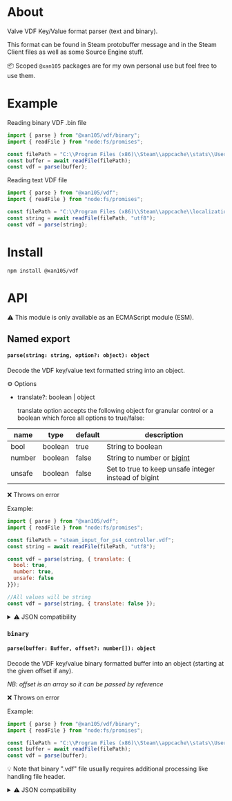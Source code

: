 About
=====

Valve VDF Key/Value format parser (text and binary).

This format can be found in Steam protobuffer message and in the Steam Client files as well as some Source Engine stuff.

📦 Scoped `@xan105` packages are for my own personal use but feel free to use them.

Example
=======

Reading binary VDF .bin file

```js
import { parse } from "@xan105/vdf/binary";
import { readFile } from "node:fs/promises";

const filePath = "C:\\Program Files (x86)\\Steam\\appcache\\stats\\UserGameStatsSchema_218620.bin";
const buffer = await readFile(filePath);
const vdf = parse(buffer);
```

Reading text VDF file

```js
import { parse } from "@xan105/vdf";
import { readFile } from "node:fs/promises";

const filePath = "C:\\Program Files (x86)\\Steam\\appcache\\localization.vdf";
const string = await readFile(filePath, "utf8");
const vdf = parse(string);
```

Install
=======

```
npm install @xan105/vdf
```

API
===

⚠️ This module is only available as an ECMAScript module (ESM).

## Named export

#### `parse(string: string, option?: object): object`

Decode the VDF key/value text formatted string into an object.

⚙️ Options

- translate?: boolean | object 

  translate option accepts the following object for granular control or a boolean which force all options to true/false:
  
|name|type|default|description|
|----|----|-------|-----------|
|bool|boolean|true|String to boolean|
|number|boolean|false|String to number or [bigint](https://developer.mozilla.org/en-US/docs/Web/JavaScript/Reference/Global_Objects/BigInt)|
|unsafe|boolean|false|Set to true to keep unsafe integer instead of bigint|

❌ Throws on error

Example:

```js
import { parse } from "@xan105/vdf";
import { readFile } from "node:fs/promises";

const filePath = "steam_input_for_ps4_controller.vdf";
const string = await readFile(filePath, "utf8");

const vdf = parse(string, { translate: {
  bool: true,
  number: true,
  unsafe: false
}});

//All values will be string
const vdf = parse(string, { translate: false });
```

<details>
<summary>⚠️ JSON compatibility</summary>

Some integers will be represented as **BigInt** due to their size if the related translate options are used.<br/>
**BigInt is not a valid value in the JSON spec**.<br/>
As such when stringify-ing the returned object you'll need to handle the JSON stringify replacer function to prevent it to fail.

A common workaround is to represent them as a string:

```js
JSON.stringify(data, function(key, value) {
  if(typeof value === "bigint")
    return value.toString();
  else
    return value;
});
```

</details>

### `binary`

#### `parse(buffer: Buffer, offset?: number[]): object`

Decode the VDF key/value binary formatted buffer into an object (starting at the given offset if any).

_NB: offset is an array so it can be passed by reference_

❌ Throws on error

Example:

```js
import { parse } from "@xan105/vdf/binary";
import { readFile } from "node:fs/promises";

const filePath = "C:\\Program Files (x86)\\Steam\\appcache\\stats\\UserGameStatsSchema_218620.bin";
const buffer = await readFile(filePath);
const vdf = parse(buffer);
```

💡 Note that binary ".vdf" file usually requires additional processing like handling file header.

<details>
<summary>⚠️ JSON compatibility</summary>

Some numbers will be represented as **BigInt** due to their size ((u)int64).<br/>
**BigInt is not a valid value in the JSON spec**.<br/>
As such when stringify-ing the returned object you'll need to handle the JSON stringify replacer function to prevent it to fail.

A common workaround is to represent them as a string:

```js
JSON.stringify(data, function(key, value) {
  if(typeof value === "bigint")
    return value.toString();
  else
    return value;
});
```

</details>